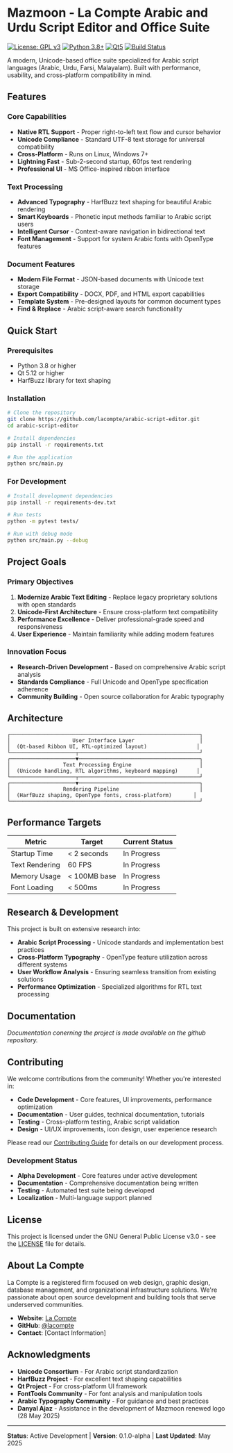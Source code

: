 # Mazmoon - La Compte Arabic and Urdu Script Editor and Office Suite

[![License: GPL v3](https://img.shields.io/badge/License-GPLv3-blue.svg)](https://www.gnu.org/licenses/gpl-3.0)
[![Python 3.8+](https://img.shields.io/badge/python-3.8+-blue.svg)](https://www.python.org/downloads/)
[![Qt5](https://img.shields.io/badge/Qt-5.12+-green.svg)](https://qt.io/)
[![Build Status](https://img.shields.io/badge/build-in%20progress-yellow.svg)]()

A modern, Unicode-based office suite specialized for Arabic script languages (Arabic, Urdu, Farsi, Malayalam). Built with performance, usability, and cross-platform compatibility in mind.

## Features

### Core Capabilities
- **Native RTL Support** - Proper right-to-left text flow and cursor behavior
- **Unicode Compliance** - Standard UTF-8 text storage for universal compatibility
- **Cross-Platform** - Runs on Linux, Windows 7+
- **Lightning Fast** - Sub-2-second startup, 60fps text rendering
- **Professional UI** - MS Office-inspired ribbon interface

### Text Processing
- **Advanced Typography** - HarfBuzz text shaping for beautiful Arabic rendering
- **Smart Keyboards** - Phonetic input methods familiar to Arabic script users
- **Intelligent Cursor** - Context-aware navigation in bidirectional text
- **Font Management** - Support for system Arabic fonts with OpenType features

### Document Features
- **Modern File Format** - JSON-based documents with Unicode text storage
- **Export Compatibility** - DOCX, PDF, and HTML export capabilities
- **Template System** - Pre-designed layouts for common document types
- **Find & Replace** - Arabic script-aware search functionality

## Quick Start

### Prerequisites
- Python 3.8 or higher
- Qt 5.12 or higher
- HarfBuzz library for text shaping

### Installation

```bash
# Clone the repository
git clone https://github.com/lacompte/arabic-script-editor.git
cd arabic-script-editor

# Install dependencies
pip install -r requirements.txt

# Run the application
python src/main.py
```

### For Development
```bash
# Install development dependencies
pip install -r requirements-dev.txt

# Run tests
python -m pytest tests/

# Run with debug mode
python src/main.py --debug
```

## Project Goals

### Primary Objectives
1. **Modernize Arabic Text Editing** - Replace legacy proprietary solutions with open standards
2. **Unicode-First Architecture** - Ensure cross-platform text compatibility
3. **Performance Excellence** - Deliver professional-grade speed and responsiveness
4. **User Experience** - Maintain familiarity while adding modern features

### Innovation Focus
- **Research-Driven Development** - Based on comprehensive Arabic script analysis
- **Standards Compliance** - Full Unicode and OpenType specification adherence
- **Community Building** - Open source collaboration for Arabic typography

## Architecture

```
┌─────────────────────────────────────────────────────────────┐
│                    User Interface Layer                     │
│  (Qt-based Ribbon UI, RTL-optimized layout)                │
└─────────────────────┬───────────────────────────────────────┘
┌─────────────────────▼───────────────────────────────────────┐
│                 Text Processing Engine                      │
│  (Unicode handling, RTL algorithms, keyboard mapping)      │
└─────────────────────┬───────────────────────────────────────┘
┌─────────────────────▼───────────────────────────────────────┐
│                 Rendering Pipeline                          │
│  (HarfBuzz shaping, OpenType fonts, cross-platform)       │
└─────────────────────────────────────────────────────────────┘
```

## Performance Targets

| Metric | Target | Current Status |
|--------|---------|----------------|
| Startup Time | < 2 seconds | In Progress |
| Text Rendering | 60 FPS | In Progress |
| Memory Usage | < 100MB base | In Progress |
| Font Loading | < 500ms | In Progress |

## Research & Development

This project is built on extensive research into:
- **Arabic Script Processing** - Unicode standards and implementation best practices
- **Cross-Platform Typography** - OpenType feature utilization across different systems
- **User Workflow Analysis** - Ensuring seamless transition from existing solutions
- **Performance Optimization** - Specialized algorithms for RTL text processing

## Documentation

*Documentation conerning the project is made available on the github repository.*

## Contributing

We welcome contributions from the community! Whether you're interested in:
- **Code Development** - Core features, UI improvements, performance optimization
- **Documentation** - User guides, technical documentation, tutorials
- **Testing** - Cross-platform testing, Arabic script validation
- **Design** - UI/UX improvements, icon design, user experience research

Please read our [Contributing Guide](CONTRIBUTING.md) for details on our development process.

### Development Status
- **Alpha Development** - Core features under active development
- **Documentation** - Comprehensive documentation being written
- **Testing** - Automated test suite being developed
- **Localization** - Multi-language support planned

## License

This project is licensed under the GNU General Public License v3.0 - see the [LICENSE](LICENSE) file for details.

## About La Compte

La Compte is a registered firm focused on web design, graphic design, database management, and organizational infrastructure solutions. We're passionate about open source development and building tools that serve underserved communities.

- **Website**: <a href="https:la-compte.com">La Compte</a>
- **GitHub**: [@lacompte](https://github.com/lacompte)
- **Contact**: [Contact Information]

## Acknowledgments

- **Unicode Consortium** - For Arabic script standardization
- **HarfBuzz Project** - For excellent text shaping capabilities
- **Qt Project** - For cross-platform UI framework
- **FontTools Community** - For font analysis and manipulation tools
- **Arabic Typography Community** - For guidance and best practices
- **Danyal Ajaz** - Assistance in the development of Mazmoon renewed logo (28 May 2025)

---

**Status**: Active Development | **Version**: 0.1.0-alpha | **Last Updated**: May 2025
